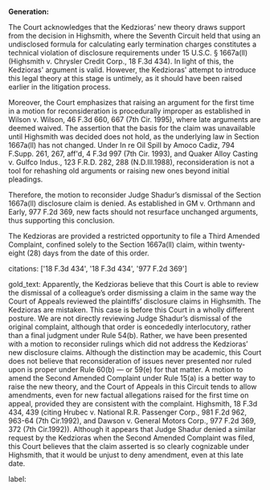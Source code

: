 **Generation:**

The Court acknowledges that the Kedzioras’ new theory draws support from the decision in Highsmith, where the Seventh Circuit held that using an undisclosed formula for calculating early termination charges constitutes a technical violation of disclosure requirements under 15 U.S.C. § 1667a(ll) (Highsmith v. Chrysler Credit Corp., 18 F.3d 434). In light of this, the Kedzioras' argument is valid. However, the Kedzioras' attempt to introduce this legal theory at this stage is untimely, as it should have been raised earlier in the litigation process.

Moreover, the Court emphasizes that raising an argument for the first time in a motion for reconsideration is procedurally improper as established in Wilson v. Wilson, 46 F.3d 660, 667 (7th Cir. 1995), where late arguments are deemed waived. The assertion that the basis for the claim was unavailable until Highsmith was decided does not hold, as the underlying law in Section 1667a(ll) has not changed. Under In re Oil Spill by Amoco Cadiz, 794 F.Supp. 261, 267, aff'd, 4 F.3d 997 (7th Cir. 1993), and Quaker Alloy Casting v. Gulfco Indus., 123 F.R.D. 282, 288 (N.D.Ill.1988), reconsideration is not a tool for rehashing old arguments or raising new ones beyond initial pleadings.

Therefore, the motion to reconsider Judge Shadur’s dismissal of the Section 1667a(ll) disclosure claim is denied. As established in GM v. Orthmann and Early, 977 F.2d 369, new facts should not resurface unchanged arguments, thus supporting this conclusion.

The Kedzioras are provided a restricted opportunity to file a Third Amended Complaint, confined solely to the Section 1667a(ll) claim, within twenty-eight (28) days from the date of this order.

citations: ['18 F.3d 434', '18 F.3d 434', '977 F.2d 369']

gold_text: Apparently, the Kedzioras believe that this Court is able to review the dismissal of a colleague’s order dismissing a claim in the same way the Court of Appeals reviewed the plaintiffs’ disclosure claims in Highsmith. The Kedzioras are mistaken. This case is before this Court in a wholly different posture. We are not directly reviewing Judge Shadur’s dismissal of the original complaint, although that order is eoncededly interlocutory, rather than a final judgment under Rule 54(b). Rather, we have been presented with a motion to reconsider rulings which did not address the Kedzioras’ new disclosure claims. Although the distinction may be academic, this Court does not believe that reconsideration of issues never presented nor ruled upon is proper under Rule 60(b) — or 59(e) for that matter. A motion to amend the Second Amended Complaint under Rule 15(a) is a better way to raise the new theory, and the Court of Appeals in this Circuit tends to allow amendments, even for new factual allegations raised for the first time on appeal, provided they are consistent with the complaint. Highsmith, 18 F.3d 434, 439 (citing Hrubec v. National R.R. Passenger Corp., 981 F.2d 962, 963-64 (7th Cir.1992), and Dawson v. General Motors Corp., 977 F.2d 369, 372 (7th Cir.1992)). Although it appears that Judge Shadur denied a similar request by the Kedzioras when the Second Amended Complaint was filed, this Court believes that the claim asserted is so clearly cognizable under Highsmith, that it would be unjust to deny amendment, even at this late date.

label: 